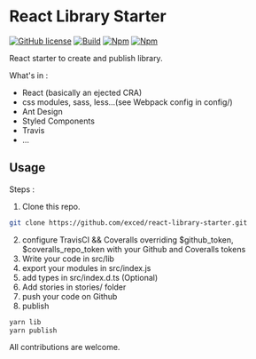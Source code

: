 # React Library Starter

[![GitHub license](https://img.shields.io/badge/license-MIT-blue.svg)](https://github.com/exced/react-library-starter/blob/master/LICENSE)
[![Build](https://travis-ci.org/exced/react-library-starter.svg?branch=master)](https://travis-ci.org/exced/react-library-starter)
[![Npm](https://img.shields.io/npm/v/react-library-starter.svg?style=flat)](https://www.npmjs.com/package/react-library-starter)
[![Npm](https://img.shields.io/coveralls/exced/react-library-starter/master.svg?style=flat)](https://coveralls.io/github/exced/react-library-starter)

React starter to create and publish library. 

What's in :
- React (basically an ejected CRA)
- css modules, sass, less...(see Webpack config in config/)
- Ant Design
- Styled Components
- Travis
- ...

## Usage
Steps : 
1. Clone this repo. 
```bash
git clone https://github.com/exced/react-library-starter.git
```
2. configure TravisCI && Coveralls overriding $github\_token, $coveralls\_repo\_token with your Github and Coveralls tokens
3. Write your code in src/lib
4. export your modules in src/index.js
5. add types in src/index.d.ts (Optional)
6. Add stories in stories/ folder
7. push your code on Github
8. publish
```bash
yarn lib
yarn publish
```

All contributions are welcome.
